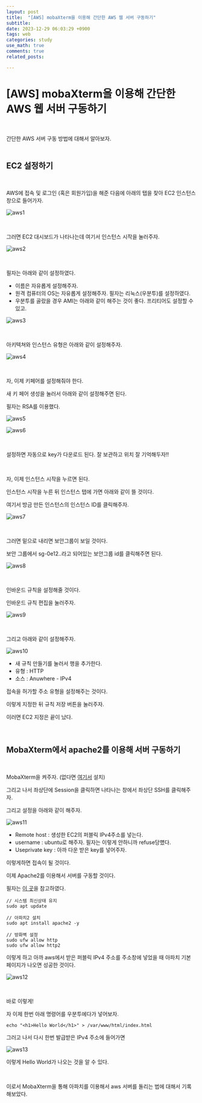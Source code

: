 ```yaml
---
layout: post
title:  "[AWS] mobaXterm을 이용해 간단한 AWS 웹 서버 구동하기"
subtitle:   
date: 2023-12-29 06:03:29 +0900
tags: web
categories: study
use_math: true
comments: true
related_posts:

---
```


# [AWS] mobaXterm을 이용해 간단한 AWS 웹 서버 구동하기<br/>
<br/>

간단한 AWS 서버 구동 방법에 대해서 알아보자.<br/>
<br/>

## EC2 설정하기<br/>
<br/>

AWS에 접속 및 로그인 (혹은 회원가입)을 해준 다음에 아래의 탭을 찾아 EC2 인스턴스 창으로 들어가자.<br/>

![aws1](https://github.com/wookeykim95/wookeykim95.github.io/blob/main/assets/img/study/web_and_frontend/2023-12-29_aws_1.jpg?raw=true)

<br/>

그러면 EC2 대시보드가 나타나는데 여기서 인스턴스 시작을 눌러주자.<br/>

![aws2](https://github.com/wookeykim95/wookeykim95.github.io/blob/main/assets/img/study/web_and_frontend/2023-12-29_aws_2.jpg?raw=true)

<br/>

필자는 아래와 같이 설정하였다.<br/>

- 이름은 자유롭게 설정해주자.
- 원격 컴퓨터의 OS는 자유롭게 설정해주자. 필자는 리눅스(우분투)를 설정하였다.
- 우분투를 골랐을 경우 AMI는 아래와 같이 해주는 것이 좋다. 프리티어도 설정할 수 있고.

![aws3](https://github.com/wookeykim95/wookeykim95.github.io/blob/main/assets/img/study/web_and_frontend/2023-12-29_aws_3.jpg?raw=true)

<br/>

아키텍쳐와 인스턴스 유형은 아래와 같이 설정해주자.<br/>

![aws4](https://github.com/wookeykim95/wookeykim95.github.io/blob/main/assets/img/study/web_and_frontend/2023-12-29_aws_4.jpg?raw=true)

<br/>

자, 이제 키페어를 설정해줘야 한다.<br/>

새 키 페어 생성을 눌러서 아래와 같이 설정해주면 된다.<br/>

필자는 RSA를 이용했다.<br/>

![aws5](https://github.com/wookeykim95/wookeykim95.github.io/blob/main/assets/img/study/web_and_frontend/2023-12-29_aws_5.jpg?raw=true)

![aws6](https://github.com/wookeykim95/wookeykim95.github.io/blob/main/assets/img/study/web_and_frontend/2023-12-29_aws_6.jpg?raw=true)

<Br/>

설정하면 자동으로 key가 다운로드 된다. 잘 보관하고 위치 잘 기억해두자!!<br/>

<br/>

자, 이제 인스턴스 시작을 누르면 된다.<br/>

인스턴스 시작을 누른 뒤 인스턴스 탭에 가면 아래와 같이 뜰 것이다.<br/>

여기서 방금 만든 인스턴스의 인스턴스 ID를 클릭해주자.<br/>

![aws7](https://github.com/wookeykim95/wookeykim95.github.io/blob/main/assets/img/study/web_and_frontend/2023-12-29_aws_7.jpg?raw=true)

<br/>

그러면 밑으로 내리면 보안그룹이 보일 것이다.<br/>

보안 그룹에서 sg-0e12..라고 되어있는 보안그룹 id를 클릭해주면 된다.<br/>

![aws8](https://github.com/wookeykim95/wookeykim95.github.io/blob/main/assets/img/study/web_and_frontend/2023-12-29_aws_8.jpg?raw=true)

<br/>

인바운드 규칙을 설정해줄 것이다.<br/>

인바운드 규칙 편집을 눌러주자.<br/>

![aws9](https://github.com/wookeykim95/wookeykim95.github.io/blob/main/assets/img/study/web_and_frontend/2023-12-29_aws_9.jpg?raw=true)

<br/>

그리고 아래와 같이 설정해주자.<br/>

![aws10](https://github.com/wookeykim95/wookeykim95.github.io/blob/main/assets/img/study/web_and_frontend/2023-12-29_aws_10.jpg?raw=true)

- 새 규칙 만들기를 눌러서 행을 추가한다.
- 유형 : HTTP
- 소스 : Anuwhere - IPv4

접속을 허가할 주소 유형을 설정해주는 것이다.<br/>

이렇게 지정한 뒤 규칙 저장 버튼을 눌러주자.<br/>

이러면 EC2 지정은 끝이 났다.<br/>

<br/>

## MobaXterm에서 apache2를 이용해 서버 구동하기<br/>
<br/>

MobaXterm을 켜주자. (없다면 [여기서](https://mobaxterm.mobatek.net/download.html) 설치) <br/>

그리고 나서 좌상단에 Session을 클릭하면 나타나는 창에서 좌상단 SSH를 클릭해주자.<br/>

그리고 설정을 아래와 같이 해주자.<br/>

![aws11](https://github.com/wookeykim95/wookeykim95.github.io/blob/main/assets/img/study/web_and_frontend/2023-12-29_aws_11.jpg?raw=true)

- Remote host : 생성한 EC2의 퍼블릭 IPv4주소를 넣는다.
- username : ubuntu로 해주자. 필자는 이렇게 안하니까 refuse당헀다.
- Useprivate key : 아까 다운 받은 key를 넣어주자.

이렇게하면 접속이 될 것이다.<br/>

이제 Apache2를 이용해서 서버를 구동할 것이다.<br/>

필자는 [이 곳](https://moneymentors.tistory.com/entry/Ubuntu-22042-LTS%EC%97%90-Apache2%EC%95%84%ED%8C%8C%EC%B9%98-%EC%84%A4%EC%B9%98-%EB%B0%A9%EB%B2%95)을 참고하였다.<br/>

```
// 시스템 최신상태 유지
sudo apt update

// 아파치2 설치
sudo apt install apache2 -y

// 방화벽 설정
sudo ufw allow http
sudo ufw allow http2
```

이렇게 하고 아까 aws에서 받은 퍼블릭 IPv4 주소를 주소창에 넣었을 때 아파치 기본 페이지가 나오면 성공한 것이다.<br/>

![aws12](https://github.com/wookeykim95/wookeykim95.github.io/blob/main/assets/img/study/web_and_frontend/2023-12-29_aws_12.jpg?raw=true)

<br/>

바로 이렇게!<br/>

자 이제 한번 아래 명령어를 우분투에다가 넣어보자.<br/>

```
echo "<h1>Hello World</h1>" > /var/www/html/index.html
```

그러고 나서 다시 한번 발급받은 IPv4 주소에 들어가면<br/>

![aws13](https://github.com/wookeykim95/wookeykim95.github.io/blob/main/assets/img/study/web_and_frontend/2023-12-29_aws_13.jpg?raw=true)

이렇게 Hello World가 나오는 것을 알 수 있다.<br/>

<br/>

이로서 MobaXterm을 통해 아파치를 이용해서 aws 서버를 돌리는 법에 대해서 기록해보았다.<br/>